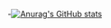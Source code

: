 -[![Anurag's GitHub stats](https://github-readme-stats.vercel.app/api?username=autoshgame)](https://github.com/anuraghazra/github-readme-stats)

